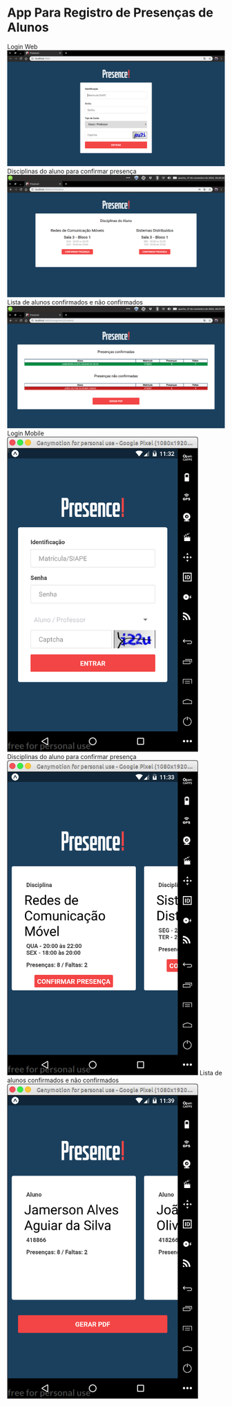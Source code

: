 # App Para Registro de Presenças de Alunos

Login Web
<img src="./images/1.png">
Disciplinas do aluno para confirmar presença
<img src="./images/2.png">
Lista de alunos confirmados e não confirmados
<img src="./images/3.png">
Login Mobile
<img src="./images/4.png">
Disciplinas do aluno para confirmar presença
<img src="./images/5.png">
Lista de alunos confirmados e não confirmados
<img src="./images/6.png">
